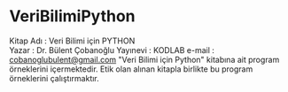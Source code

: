 # VeriBilimiPython
Kitap Adı :   Veri Bilimi için PYTHON  
Yazar     :   Dr. Bülent Çobanoğlu
Yayınevi  :   KODLAB
e-mail    :   cobanoglubulent@gmail.com
"Veri Bilimi için Python" kitabına ait program örneklerini içermektedir.
Etik olan alınan kitapla birlikte bu program örneklerini çalıştırmaktır.
